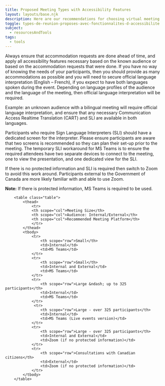 ```yaml
---
title: Proposed Meeting Types with Accessibility Features
layout: layouts/base.njk
description: Here are our recommendations for choosing virtual meeting platforms based on the type of meeting or event, number of people, and content shared.
toggle: types-de-reunion-proposes-avec-fonctionnalites-d-accessibilite
subject:
  - resourcesAndTools
tags:
  - tools
---
```


<p class="mrgn-tp-md">Always ensure that accommodation requests are done ahead of time, and apply all accessibility features necessary based on the known audience or based on the accommodation requests that were done. If you have no way of knowing the needs of your participants, then you should provide as many accommodations as possible and you will need to secure official language interpretation (English &ndash; French), if you expect to have both languages spoken during the event. Depending on language profiles of the audience and the language of the meeting, then official language interpretation will be required.</p>

Example: an unknown audience with a bilingual meeting will require official language interpretation, and ensure that any necessary Communication Access Realtime Translation (CART) and SLI are available in both languages.

Participants who require Sign Language Interpreters (SLI) should have a dedicated screen for the interpreter. Please ensure participants are aware that two screens is recommended so they can plan their set-up prior to the meeting. The temporary SLI workaround for MS Teams is to ensure the required attendees have two separate devices to connect to the meeting, one to view the presentation, and one dedicated view for the SLI.

If there is no protected information and SLI is required then switch to Zoom to avoid this work around. Participants external to the Government of Canada are more likely familiar with and able to use Zoom.
<p class="mrgn-bttm-md"><strong>Note:</strong> If there is protected information, MS Teams is required to be used.</p>

    	<table class="table">
    		<thead>
                <tr>
                <th scope="col">Meeting Size</th>
                <th scope="col">Audience: Internal/External</th>
                <th scope="col">Recommended Meeting Platform</th>
                </tr>
    		</thead>
            <tbody>
                <tr>
                    <th scope="row">Small</th>
                    <td>Internal</td>
                    <td>MS Teams</td>
                </tr>
                <tr>
    				<th scope="row">Small</th>
                    <td>Internal and External</td>
                    <td>MS Teams</td>
                </tr>
                <tr>
    				<th scope="row">Large &ndash; up to 325 participants</th>
                    <td>Internal</td>
                    <td>MS Teams</td>
                </tr>
                 <tr>
    				<th scope="row">Large - over 325 participants</th>
                    <td>Internal</td>
                    <td>MS Teams (Live events version)</td>
                </tr>
                <tr>
    				<th scope="row">Large - over 325 participants</th>
                    <td>Internal and External</td>
                    <td>Zoom (if no protected information)</td>
                </tr>
                <tr>
    				<th scope="row">Consultations with Canadian citizens</th>
                    <td>External</td>
                    <td>Zoom (if no protected information)</td>
                </tr>
    		</tbody>
        </table>
